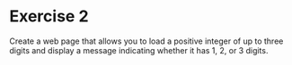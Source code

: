 # Exercise 2

Create a web page that allows you to load a positive integer of up to three digits and display a message indicating whether it has 1, 2, or 3 digits.
